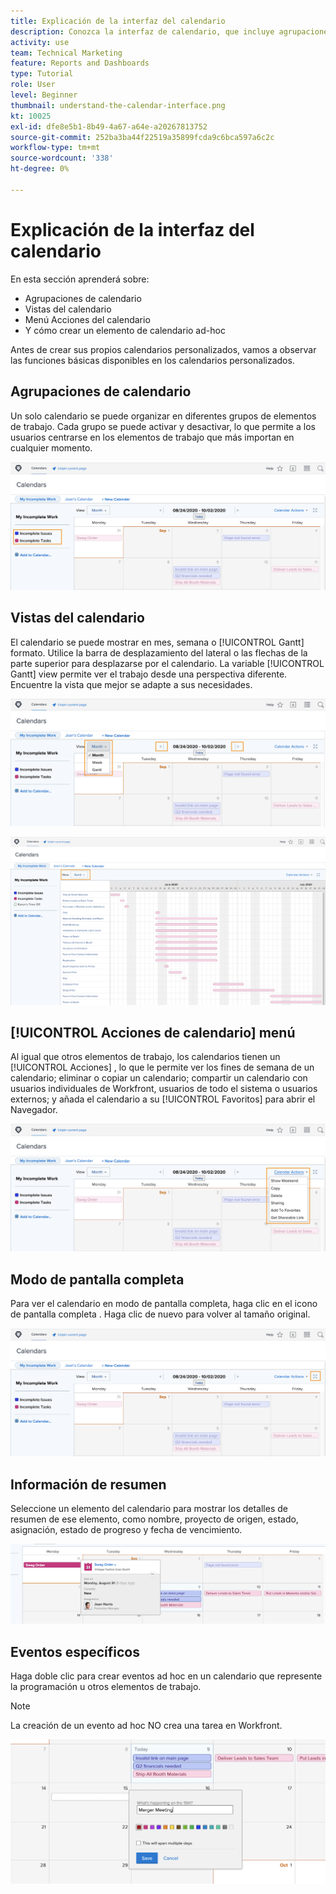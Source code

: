 ```yaml
---
title: Explicación de la interfaz del calendario
description: Conozca la interfaz de calendario, que incluye agrupaciones de calendario, vistas y acciones.
activity: use
team: Technical Marketing
feature: Reports and Dashboards
type: Tutorial
role: User
level: Beginner
thumbnail: understand-the-calendar-interface.png
kt: 10025
exl-id: dfe8e5b1-8b49-4a67-a64e-a20267813752
source-git-commit: 252ba3ba44f22519a35899fcda9c6bca597a6c2c
workflow-type: tm+mt
source-wordcount: '338'
ht-degree: 0%

---
```


# Explicación de la interfaz del calendario

En esta sección aprenderá sobre:

* Agrupaciones de calendario
* Vistas del calendario
* Menú Acciones del calendario
* Y cómo crear un elemento de calendario ad-hoc

Antes de crear sus propios calendarios personalizados, vamos a observar las funciones básicas disponibles en los calendarios personalizados.

## Agrupaciones de calendario

Un solo calendario se puede organizar en diferentes grupos de elementos de trabajo. Cada grupo se puede activar y desactivar, lo que permite a los usuarios centrarse en los elementos de trabajo que más importan en cualquier momento.

![Una imagen de la pantalla del calendario](assets/calendar-1-1a.png)

## Vistas del calendario

El calendario se puede mostrar en mes, semana o [!UICONTROL Gantt] formato. Utilice la barra de desplazamiento del lateral o las flechas de la parte superior para desplazarse por el calendario. La variable [!UICONTROL Gantt] view permite ver el trabajo desde una perspectiva diferente. Encuentre la vista que mejor se adapte a sus necesidades.

![Una imagen de la pantalla del calendario en la vista de mes](assets/calendar-1-1b.png)


![Una imagen de la pantalla del calendario en la [!UICONTROL Gantt] ver](assets/calendar-1-1bb.png)

## [!UICONTROL Acciones de calendario] menú

Al igual que otros elementos de trabajo, los calendarios tienen un [!UICONTROL Acciones] , lo que le permite ver los fines de semana de un calendario; eliminar o copiar un calendario; compartir un calendario con usuarios individuales de Workfront, usuarios de todo el sistema o usuarios externos; y añada el calendario a su [!UICONTROL Favoritos] para abrir el Navegador.

![Una imagen del [!UICONTROL Acciones de calendario] pantalla](assets/calendar-1-1c.png)

## Modo de pantalla completa

Para ver el calendario en modo de pantalla completa, haga clic en el icono de pantalla completa . Haga clic de nuevo para volver al tamaño original.

![Imagen del botón de modo de pantalla completa de un calendario](assets/calendar-1-1d.png)

## Información de resumen

Seleccione un elemento del calendario para mostrar los detalles de resumen de ese elemento, como nombre, proyecto de origen, estado, asignación, estado de progreso y fecha de vencimiento.

![Imagen de la pantalla de detalles de resumen de un elemento de calendario](assets/calendar-1-2.png)

## Eventos específicos

Haga doble clic para crear eventos ad hoc en un calendario que represente la programación u otros elementos de trabajo.

>[!NOTE]
>
>La creación de un evento ad hoc NO crea una tarea en Workfront.

![Imagen de adición de un evento ad hoc a un calendario](assets/calendar-1-3.png)
